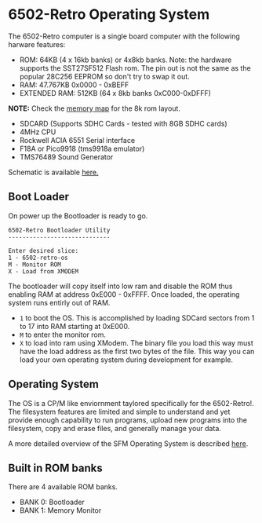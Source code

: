 <!-- vim: set ft=markdown ts=4 sw=4 tw=80 cc=80: -->
# 6502-Retro Operating System

The 6502-Retro computer is a single board computer with the following harware
features:

- ROM: 64KB (4 x 16kb banks) or 4x8kb banks.  Note: the hardware supports the
SST27SF512 Flash rom.  The pin out is not the same as the popular 28C256 EEPROM
so don't try to swap it out.
- RAM: 47.767KB 0x0000 - 0xBEFF
- EXTENDED RAM: 512KB (64 x 8kb banks 0xC000-0xDFFF)

**NOTE:** Check the [memory map](./docs/6502-RETRO-MEMORY-MAP.md) for the 8k rom
layout.

- SDCARD (Supports SDHC Cards - tested with 8GB SDHC cards)
- 4MHz CPU
- Rockwell ACIA 6551 Serial interface
- F18A or Pico9918 (tms9918a emulator)
- TMS76489 Sound Generator

Schematic is available [here.](./docs/6502-retro-bank-v3.pdf)

## Boot Loader

On power up the Bootloader is ready to go.

```text
6502-Retro Bootloader Utility
-----------------------------

Enter desired slice:
1 - 6502-retro-os
M - Monitor ROM
X - Load from XMODEM
```

The bootloader will copy itself into low ram and disable the ROM thus enabling
RAM at address 0xE000 - 0xFFFF.  Once loaded, the operating system runs entirly
out of RAM.

- `1` to boot the OS.  This is accomplished by loading SDCard sectors from 1 to
  17 into RAM starting at 0xE000.
- `M` to enter the monitor rom.
- `X` to load into ram using XModem.  The binary file you load this way must
have the load address as the first two bytes of the file.  This way you can load
your own operating system during development for example.

## Operating System

The OS is a CP/M like enviornment taylored specifically for the 6502-Retro!.
The filesystem features are limited and simple to understand and yet provide
enough capability to run programs, upload new programs into the filesystem, copy
and erase files, and generally manage your data.

A more detailed overview of the SFM Operating System is described
[here](./docs/6502-RETRO-SFM-UG.md).

## Built in ROM banks

There are 4 available ROM banks.

- BANK 0: Bootloader
- BANK 1: Memory Monitor



